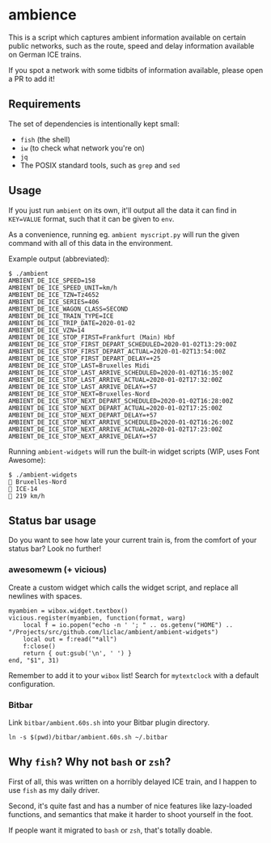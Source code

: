 ambience
========

This is a script which captures ambient information available on certain public networks, such as the route, speed and delay information available on German ICE trains.

If you spot a network with some tidbits of information available, please open a PR to add it!

Requirements
------------

The set of dependencies is intentionally kept small:

- `fish` (the shell)
- `iw` (to check what network you're on)
- `jq`
- The POSIX standard tools, such as `grep` and `sed`

Usage
-----

If you just run `ambient` on its own, it'll output all the data it can find in `KEY=VALUE` format, such that it can be given to `env`.

As a convenience, running eg. `ambient myscript.py` will run the given command with all of this data in the environment.

Example output (abbreviated):

```
$ ./ambient
AMBIENT_DE_ICE_SPEED=158
AMBIENT_DE_ICE_SPEED_UNIT=km/h
AMBIENT_DE_ICE_TZN=Tz4652
AMBIENT_DE_ICE_SERIES=406
AMBIENT_DE_ICE_WAGON_CLASS=SECOND
AMBIENT_DE_ICE_TRAIN_TYPE=ICE
AMBIENT_DE_ICE_TRIP_DATE=2020-01-02
AMBIENT_DE_ICE_VZN=14
AMBIENT_DE_ICE_STOP_FIRST=Frankfurt (Main) Hbf
AMBIENT_DE_ICE_STOP_FIRST_DEPART_SCHEDULED=2020-01-02T13:29:00Z
AMBIENT_DE_ICE_STOP_FIRST_DEPART_ACTUAL=2020-01-02T13:54:00Z
AMBIENT_DE_ICE_STOP_FIRST_DEPART_DELAY=+25
AMBIENT_DE_ICE_STOP_LAST=Bruxelles Midi
AMBIENT_DE_ICE_STOP_LAST_ARRIVE_SCHEDULED=2020-01-02T16:35:00Z
AMBIENT_DE_ICE_STOP_LAST_ARRIVE_ACTUAL=2020-01-02T17:32:00Z
AMBIENT_DE_ICE_STOP_LAST_ARRIVE_DELAY=+57
AMBIENT_DE_ICE_STOP_NEXT=Bruxelles-Nord
AMBIENT_DE_ICE_STOP_NEXT_DEPART_SCHEDULED=2020-01-02T16:28:00Z
AMBIENT_DE_ICE_STOP_NEXT_DEPART_ACTUAL=2020-01-02T17:25:00Z
AMBIENT_DE_ICE_STOP_NEXT_DEPART_DELAY=+57
AMBIENT_DE_ICE_STOP_NEXT_ARRIVE_SCHEDULED=2020-01-02T16:26:00Z
AMBIENT_DE_ICE_STOP_NEXT_ARRIVE_ACTUAL=2020-01-02T17:23:00Z
AMBIENT_DE_ICE_STOP_NEXT_ARRIVE_DELAY=+57
```

Running `ambient-widgets` will run the built-in widget scripts (WIP, uses Font Awesome):

```
$ ./ambient-widgets
 Bruxelles-Nord
 ICE-14
 219 km/h
```

Status bar usage
----------------

Do you want to see how late your current train is, from the comfort of your status bar? Look no further!

### awesomewm (+ vicious)

Create a custom widget which calls the widget script, and replace all newlines with spaces.

```
myambien = wibox.widget.textbox()
vicious.register(myambien, function(format, warg)
    local f = io.popen("echo -n ' '; " .. os.getenv("HOME") .. "/Projects/src/github.com/liclac/ambient/ambient-widgets")
    local out = f:read("*all")
    f:close()
    return { out:gsub('\n', ' ') }
end, "$1", 31)
```

Remember to add it to your `wibox` list! Search for `mytextclock` with a default configuration.

### Bitbar

Link `bitbar/ambient.60s.sh` into your Bitbar plugin directory. 

```
ln -s $(pwd)/bitbar/ambient.60s.sh ~/.bitbar
```

Why `fish`? Why not `bash` or `zsh`?
------------------------------------

First of all, this was written on a horribly delayed ICE train, and I happen to use `fish` as my daily driver.

Second, it's quite fast and has a number of nice features like lazy-loaded functions, and semantics that make it harder to shoot yourself in the foot.

If people want it migrated to `bash` or `zsh`, that's totally doable.
